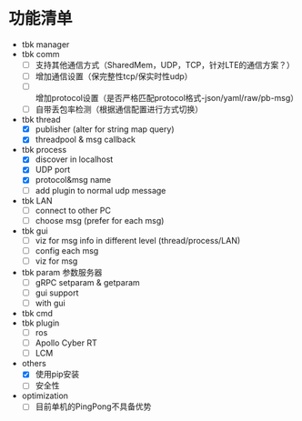 # 功能清单
* tbk manager
* tbk comm
    * [ ] 支持其他通信方式（SharedMem，UDP，TCP，针对LTE的通信方案？）
    * [ ] 增加通信设置（保完整性tcp/保实时性udp）
    * [ ] 增加protocol设置（是否严格匹配protocol格式-json/yaml/raw/pb-msg）
    * [ ] 自带丢包率检测（根据通信配置进行方式切换）
* tbk thread
    * [x] publisher (alter for string map query)
    * [x] threadpool & msg callback
* tbk process
    * [x] discover in localhost
    * [x] UDP port
    * [x] protocol&msg name
    * [ ] add plugin to normal udp message
* tbk LAN
    * [ ] connect to other PC
    * [ ] choose msg (prefer for each msg)
* tbk gui
    * [ ] viz for msg info in different level (thread/process/LAN)
    * [ ] config each msg
    * [ ] viz for msg
* tbk param 参数服务器
    * [ ] gRPC setparam & getparam
    * [ ] gui support
    * [ ] with gui
* tbk cmd
* tbk plugin
    * [ ] ros
    * [ ] Apollo Cyber RT
    * [ ] LCM
* others
    * [x] 使用pip安装
    * [ ] 安全性
* optimization
    * [ ] 目前单机的PingPong不具备优势
